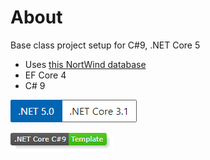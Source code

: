 ﻿# About

Base class project setup for C#9, .NET Core 5 

- Uses [this NortWind database](https://gist.github.com/karenpayneoregon/40a6e1158ff29819286a39b7f1ed1ae8)
- EF Core 4
- C# 9

![image](assets/Versions.png)

![img](assets/core_csharp_shield.png)